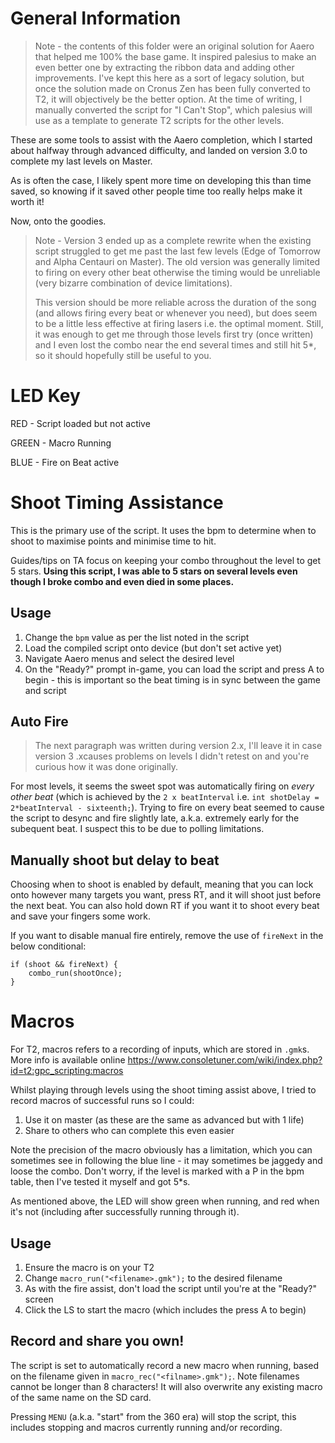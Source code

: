# General Information

> Note - the contents of this folder were an original solution for Aaero that helped me 100% the base game. It inspired palesius to make an even better one by extracting the ribbon data and adding other improvements. I've kept this here as a sort of legacy solution, but once the  solution made on Cronus Zen has been fully converted to T2, it will objectively be the better option. At the time of writing, I manually converted the script for "I Can't Stop", which palesius will use as a template to generate T2 scripts for the other levels.

These are some tools to assist with the Aaero completion, which I started about halfway through advanced difficulty, and landed on version 3.0 to complete my last levels on Master.

As is often the case, I likely spent more time on developing this than time saved, so knowing if it saved other people time too really helps make it worth it!

Now, onto the goodies.

> Note - Version 3 ended up as a complete rewrite when the existing script struggled to get me past the last few levels (Edge of Tomorrow and Alpha Centauri on Master). The old version was generally limited to firing on every other beat otherwise the timing would be unreliable (very bizarre combination of device limitations).
> 
>This version should be more reliable across the duration of the song (and allows firing every beat or whenever you need), but does seem to be a little less effective at firing lasers i.e. the optimal moment. Still, it was enough to get me through those levels first try (once written) and I even lost the combo near the end several times and still hit 5*, so it should hopefully still be useful to you.

# LED Key

RED - Script loaded but not active

GREEN - Macro Running

BLUE - Fire on Beat active

# Shoot Timing Assistance

This is the primary use of the script. It uses the bpm to determine when to shoot to maximise points and minimise time to hit.

Guides/tips on TA focus on keeping your combo throughout the level to get 5 stars. **Using this script, I was able to 5 stars on several levels even though I broke combo and even died in some places.**

## Usage

1. Change the `bpm` value as per the list noted in the script
2. Load the compiled script onto device (but don't set active yet)
3. Navigate Aaero menus and select the desired level
4. On the "Ready?" prompt in-game, you can load the script and press A to begin - this is important so the beat timing is in sync between the game and script

## Auto Fire
> The next paragraph was written during version 2.x, I'll leave it in case version 3 .xcauses problems on levels I didn't retest on and you're curious how it was done originally.

For most levels, it seems the sweet spot was automatically firing on _every other beat_ (which is achieved by the `2 x beatInterval` i.e. `int shotDelay = 2*beatInterval - sixteenth;`). Trying to fire on every beat seemed to cause the script to desync and fire slightly late, a.k.a. extremely early for the subequent beat. I suspect this to be due to polling limitations.


## Manually shoot but delay to beat

Choosing when to shoot is enabled by default, meaning that you can lock onto however many targets you want, press RT, and it will shoot just before the next beat. You can also hold down RT if you want it to shoot every beat and save your fingers some work.

If you want to disable manual fire entirely, remove the use of `fireNext` in the below conditional:
```    
if (shoot && fireNext) {
    combo_run(shootOnce);
}
```


# Macros

For T2, macros refers to a recording of inputs, which are stored in `.gmk`s. More info is available online https://www.consoletuner.com/wiki/index.php?id=t2:gpc_scripting:macros

Whilst playing through levels using the shoot timing assist above, I tried to record macros of successful runs so I could:

1. Use it on master (as these are the same as advanced but with 1 life)
2. Share to others who can complete this even easier

Note the precision of the macro obviously has a limitation, which you can sometimes see in following the blue line - it may sometimes be jaggedy and loose the combo. Don't worry, if the level is marked with a P in the bpm table, then I've tested it myself and got 5*s. 

As mentioned above, the LED will show green when running, and red when it's not (including after successfully running through it).

## Usage

1. Ensure the macro is on your T2
2. Change `macro_run("<filename>.gmk");` to the desired filename
3. As with the fire assist, don't load the script until you're at the "Ready?" screen
4. Click the LS to start the macro (which includes the press A to begin)

## Record and share you own!

The script is set to automatically record a new macro when running, based on the filename given in `macro_rec("<filname>.gmk");`. Note filenames cannot be longer than 8 characters! It will also overwrite any existing macro of the same name on the SD card.

Pressing `MENU` (a.k.a. "start" from  the 360 era) will stop the script, this includes stopping and macros currently running and/or recording.